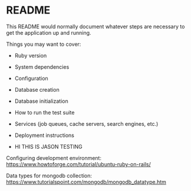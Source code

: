 # README

This README would normally document whatever steps are necessary to get the
application up and running.

Things you may want to cover:

- Ruby version

- System dependencies

- Configuration

- Database creation

- Database initialization

- How to run the test suite

- Services (job queues, cache servers, search engines, etc.)

- Deployment instructions

- HI THIS IS JASON TESTING

Configuring development environment: https://www.howtoforge.com/tutorial/ubuntu-ruby-on-rails/


Data types for mongodb collection: https://www.tutorialspoint.com/mongodb/mongodb_datatype.htm